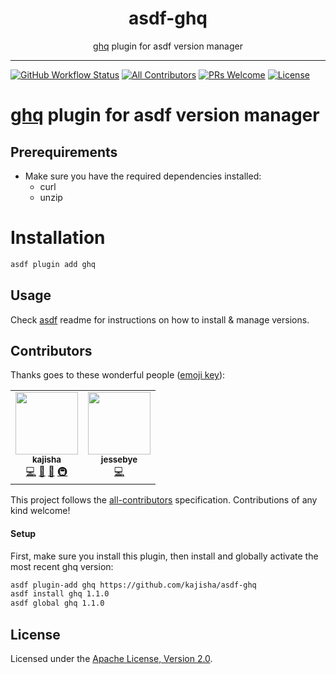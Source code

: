 <div align="center">
<h1>asdf-ghq</h1>
<span><a href="https://github.com/x-motemen/ghq">ghq</a> plugin for asdf version manager</span>
</div>
<hr />

[![GitHub Workflow Status](https://img.shields.io/github/workflow/status/kajisha/asdf-ghq/Main%20workflow?style=flat-square)](https://github.com/kajisha/asdf-ghq/actions)
[![All Contributors](https://img.shields.io/badge/all_contributors-1-orange.svg?style=flat-square)](#contributors)
[![PRs Welcome](https://img.shields.io/badge/PRs-welcome-brightgreen.svg?style=flat-square)](http://makeapullrequest.com)
[![License](https://img.shields.io/github/license/kajisha/asdf-ghq?style=flat-square&color=brightgreen)](https://github.com/kajisha/asdf-ghq/blob/master/LICENSE)
# [ghq](https://github.com/x-motemen/ghq) plugin for asdf version manager

## Prerequirements

- Make sure you have the required dependencies installed:
  - curl
  - unzip

# Installation

```bash
asdf plugin add ghq
```

## Usage

Check [asdf](https://github.com/asdf-vm/asdf) readme for instructions on how to
install & manage versions.

## Contributors

Thanks goes to these wonderful people
([emoji key](https://allcontributors.org/docs/en/emoji-key)):

<!-- ALL-CONTRIBUTORS-LIST:START - Do not remove or modify this section -->
<!-- prettier-ignore-start -->
<!-- markdownlint-disable -->
<table>
  <tr>
    <td align="center">
      <a href="https://github.com/kajisha">
        <img src="https://avatars0.githubusercontent.com/u/1960696?v=4" width="100px;" alt=""/>
        <br />
        <sub>
          <b>kajisha</b>
        </sub>
      </a>
      <br />
      <a href="https://github.com/kajisha/asdf-ghq/commits?author=kajisha" title="Code">💻</a>
      <a href="https://github.com/kajisha/asdf-ghq/commits?author=kajisha" title="Documentation">📖</a>
      <a href="#maintenance-kajisha" title="Maintenance">🚧</a>
      <a href="#infra-kajisha" title="Infrastructure (Hosting, Build-Tools, etc)">🚇</a>
    </td>
    <td align="center">
      <a href="https://github.com/jessebye">
        <img src="https://avatars.githubusercontent.com/u/8467862?v=4" width="100px;" alt=""/>
        <br />
        <sub>
          <b>jessebye</b>
        </sub>
      </a>
      <br />
      <a href="https://github.com/kajisha/asdf-ghq/commits?author=jessebye" title="Code">💻</a>
    </td>
  </tr>
</table>

<!-- markdownlint-enable -->
<!-- prettier-ignore-end -->
<!-- ALL-CONTRIBUTORS-LIST:END -->

This project follows the
[all-contributors](https://github.com/all-contributors/all-contributors)
specification. Contributions of any kind welcome!

#### Setup

First, make sure you install this plugin, then install and globally activate the
most recent ghq version:

```bash
asdf plugin-add ghq https://github.com/kajisha/asdf-ghq
asdf install ghq 1.1.0
asdf global ghq 1.1.0
```

## License

Licensed under the
[Apache License, Version 2.0](https://www.apache.org/licenses/LICENSE-2.0).
